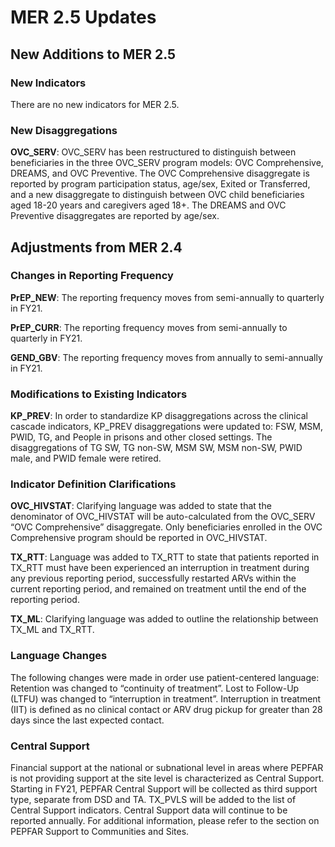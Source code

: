 # MER 2.5 Updates

## New Additions to MER 2.5

### New Indicators

There are no new indicators for MER 2.5.

### New Disaggregations

**OVC_SERV**: OVC_SERV has been restructured to distinguish between beneficiaries in the three OVC_SERV program models: OVC Comprehensive, DREAMS, and OVC Preventive. The OVC Comprehensive disaggregate is reported by program participation status, age/sex, Exited or Transferred, and a new disaggregate to distinguish between OVC child beneficiaries aged 18-20 years and caregivers aged 18+. The DREAMS and OVC Preventive disaggregates are reported by age/sex.

## Adjustments from MER 2.4

### Changes in Reporting Frequency

**PrEP_NEW**: The reporting frequency moves from semi-annually to quarterly in FY21.

**PrEP_CURR**: The reporting frequency moves from semi-annually to quarterly in FY21.

**GEND_GBV**: The reporting frequency moves from annually to semi-annually in FY21.

### Modifications to Existing Indicators

**KP_PREV**: In order to standardize KP disaggregations across the clinical cascade indicators, KP_PREV disaggregations were updated to: FSW, MSM, PWID, TG, and People in prisons and other closed settings. The disaggregations of TG SW, TG non-SW, MSM SW, MSM non-SW, PWID male, and PWID female were retired.

### Indicator Definition Clarifications

**OVC_HIVSTAT**: Clarifying language was added to state that the denominator of OVC_HIVSTAT will be auto-calculated from the OVC_SERV “OVC Comprehensive” disaggregate. Only beneficiaries enrolled in the OVC Comprehensive program should be reported in OVC_HIVSTAT.

**TX_RTT**: Language was added to TX_RTT to state that patients reported in TX_RTT must have been experienced an interruption in treatment during any previous reporting period, successfully restarted ARVs within the current reporting period, and remained on treatment until the end of the reporting period.

**TX_ML**: Clarifying language was added to outline the relationship between TX_ML and TX_RTT.

### Language Changes

The following changes were made in order use patient-centered language:
Retention was changed to “continuity of treatment”.
Lost to Follow-Up (LTFU) was changed to “interruption in treatment”. Interruption in treatment (IIT) is defined as no clinical contact or ARV drug pickup for greater than 28 days since the last expected contact.

### Central Support

Financial support at the national or subnational level in areas where PEPFAR is not providing support at the site level is characterized as Central Support. Starting in FY21, PEPFAR Central Support will be collected as third support type, separate from DSD and TA. TX_PVLS will be added to the list of Central Support indicators. Central Support data will continue to be reported annually. For additional information, please refer to the section on PEPFAR Support to Communities and Sites.